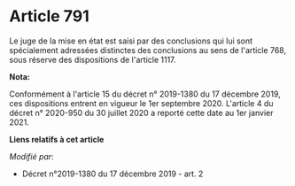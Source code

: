# Article 791

Le juge de la mise en état est saisi par des conclusions qui lui sont spécialement adressées distinctes des conclusions au
sens de l'article 768, sous réserve des dispositions de l'article 1117.

**Nota:**

Conformément à l'article 15 du décret n° 2019-1380 du 17 décembre 2019, ces dispositions entrent en vigueur le 1er septembre
2020. L'article 4 du décret n° 2020-950 du 30 juillet 2020 a reporté cette date au 1er janvier 2021.

**Liens relatifs à cet article**

_Modifié par_:

  - Décret n°2019-1380 du 17 décembre 2019 - art. 2

